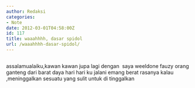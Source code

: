 ```yaml
---
author: Redaksi
categories:
- Note
date: 2012-03-01T04:58:00Z
id: 117
title: waaahhhh, dasar spidol
url: /waaahhhh-dasar-spidol/
---
```


<figure class="wp-block-image size-large"><img src="https://wildanfauzyart.files.wordpress.com/2012/03/fce36-art-materials-colorful-colors-284082.jpg?w=768" alt="" data-recalc-dims="1" /></figure> 

<p class="has-drop-cap">
  assalamualaiku,kawan kawan jupa lagi dengan  saya weeldone fauzy orang ganteng dari barat daya hari hari ku jalani emang berat rasanya kalau ,meninggalkan sesuatu yang sulit untuk di tinggalkan    
</p>